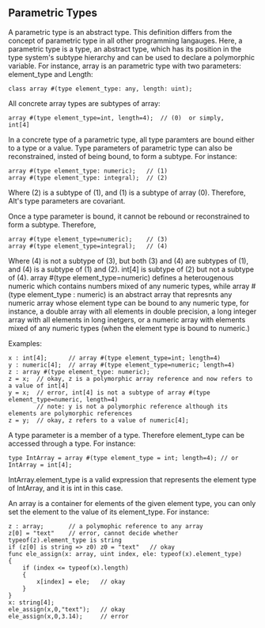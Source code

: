 ## Parametric Types

A parametric type is an abstract type. This definition differs from the concept of parametric type in all other programming langauges. Here, a parametric type is a type,
an abstract type, which has its position in the type system's subtype hierarchy and can be used to declare a polymorphic variable. For instance, array is an parametric type with two parameters: element_type and Length:

```altscript
class array #(type element_type: any, length: uint);
```

All concrete array types are subtypes of array:

```altscript
array #(type element_type=int, length=4);  // (0)  or simply,
int[4]
```

In a concrete type of a parametric type, all type paramters are bound either to a type or a value. Type parameters of parametric type can also be reconstrained,
insted of being bound, to form a subtype. For instance:

```altscript
array #(type element_type: numeric);   // (1)
array #(type element_type: integral);  // (2)
```

Where (2) is a subtype of (1), and (1) is a subtype of array (0). Therefore, Alt's type parameters are covariant.

Once a type parameter is bound, it cannot be rebound or reconstrained to form a subtype. Therefore,

```altscript
array #(type element_type=numeric);    // (3)
array #(type element_type=integral);   // (4) 
```
Where (4) is not a subtype of (3), but both (3) and (4) are subtypes of (1), and (4) is a subtype of (1) and (2). int[4] is subtype of (2) but not a subtype of (4). array #(type element_type=numeric) defines a heterougenous numeric which contains numbers mixed of any numeric types, while array #(type element_type : numeric) is an abstract array that represnts any numeric array whose element type can be bound to any numeric type, for instance, a double array with all elements in double precision, a long integer array with all elements in long inetgers, or a numeric array with elements mixed of any numeric types (when the element type is bound to numeric.)

Examples:

```altscript
x : int[4];      // array #(type element_type=int; length=4)
y : numeric[4];  // array #(type element_type=numeric; length=4)
z : array #(type element_type: numeric);
z = x;  // okay, z is a polymorphic array reference and now refers to a value of int[4]
y = x;  // error, int[4] is not a subtype of array #(type element_type=numeric, length=4)
        // note: y is not a polymorphic reference although its elements are polymorphic references
z = y;  // okay, z refers to a value of numeric[4];
```

A type parameter is a member of a type. Therefore element_type can be accessed through a type. For instance:

```altscript
type IntArray = array #(type element_type = int; length=4); // or IntArray = int[4];
```

IntArray.element_type is a valid expression that represents the element type of IntArray, and it is int in this case.

An array is a container for elements of the given element type, you can only set the element to the value of its element_type. For instance:

```altscript
z : array;       // a polymophic reference to any array
z[0] = "text"    // error, cannot decide whether typeof(z).element_type is string
if (z[0] is string => z0) z0 = "text"   // okay
func ele_assign(x: array, uint index, ele: typeof(x).element_type)
{
    if (index <= typeof(x).length)
    {
        x[index] = ele;   // okay
    }
}
x: string[4];
ele_assign(x,0,"text");   // okay
ele_assign(x,0,3.14);     // error
```

